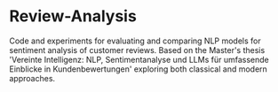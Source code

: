 # Review-Analysis
Code and experiments for evaluating and comparing NLP models for sentiment analysis of customer reviews. Based on the Master's thesis 'Vereinte Intelligenz: NLP, Sentimentanalyse und LLMs für umfassende Einblicke in Kundenbewertungen' exploring both classical and modern approaches.
